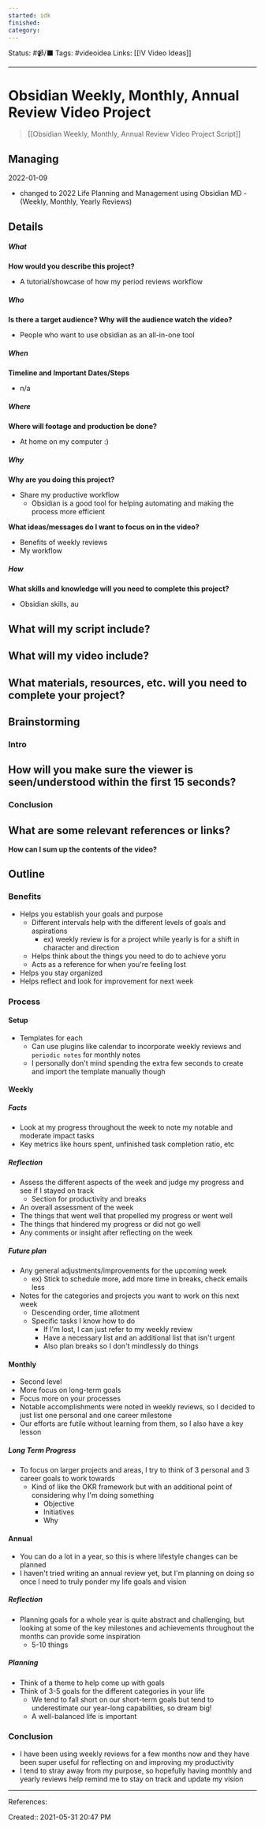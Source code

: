 ```yaml
---
started: idk
finished:
category:
---
```

Status: #📹/⬛ 
Tags: #videoidea
Links: [[!V Video Ideas]]
___
# Obsidian Weekly, Monthly, Annual Review Video Project
> [[Obsidian Weekly, Monthly, Annual Review Video Project Script]]
## Managing
2022-01-09 
- changed to 2022 Life Planning and Management using Obsidian MD - (Weekly, Monthly, Yearly Reviews)
## Details
##### What
**How would you describe this project?**
- A tutorial/showcase of how my period reviews workflow

##### Who
**Is there a target audience? Why will the audience watch the video?**
- People who want to use obsidian as an all-in-one tool

##### When
**Timeline and Important Dates/Steps**
- n/a

##### Where
**Where will footage and production be done?**
- At home on my computer :)

##### Why
**Why are you doing this project?**
- Share my productive workflow
	- Obsidian is a good tool for helping automating and making the process more efficient

**What ideas/messages do I want to focus on in the video?**
- Benefits of weekly reviews
- My workflow

##### How
**What skills and knowledge will you need to complete this project?**
- Obsidian skills, au

**What will my script include?**
- 

**What will my video include?**
- 

**What materials, resources, etc. will you need to complete your project?**
- 
## Brainstorming
### Intro
**How will you make sure the viewer is seen/understood within the first 15 seconds?**
- 
### Conclusion
**What are some relevant references or links?**
- 

**How can I sum up the contents of the video?**
## Outline
### Benefits
- Helps you establish your goals and purpose 
	- Different intervals help with the different levels of goals and aspirations
		- ex) weekly review is for a project while yearly is for a shift in character and direction
	- Helps think about the things you need to do to achieve yoru 
	- Acts as a reference for when you're feeling lost
- Helps you stay organized
- Helps reflect and look for improvement for next week
### Process
#### Setup
- Templates for each
	- Can use plugins like calendar to incorporate weekly reviews and `periodic notes` for monthly notes
	- I personally don't mind spending the extra few seconds to create and import the template manually though
#### Weekly
##### Facts
- Look at my progress throughout the week to note my notable and moderate impact tasks
- Key metrics like hours spent, unfinished task completion ratio, etc
##### Reflection
- Assess the different aspects of the week and judge my progress and see if I stayed on track
	- Section for productivity and breaks
- An overall assessment of the week
- The things that went well that propelled my progress or went well
- The things that hindered my progress or did not go well
- Any comments or insight after reflecting on the week
##### Future plan
- Any general adjustments/improvements for the upcoming week
	- ex) Stick to schedule more, add more time in breaks, check emails less
- Notes for the categories and projects you want to work on this next week
	- Descending order, time allotment
	- Specific tasks I know how to do
		- If I'm lost, I can just refer to my weekly review
		- Have a necessary list and an additional list that isn't urgent
		- Also plan breaks so I don't mindlessly do things
#### Monthly
- Second level
- More focus on long-term goals
- Focus more on your processes
- Notable accomplishments were noted in weekly reviews, so I decided to just list one personal and one career milestone
- Our efforts are futile without learning from them, so I also have a key lesson
##### Long Term Progress
- To focus on larger projects and areas, I try to think of 3 personal and 3 career goals to work towards
	- Kind of like the OKR framework but with an additional point of considering why I'm doing something
		- Objective
		- Initiatives
		- Why
#### Annual
- You can do a lot in a year, so this is where lifestyle changes can be planned
- I haven't tried writing an annual review yet, but I'm planning on doing so once I need to truly ponder my life goals and vision
##### Reflection
- Planning goals for a whole year is quite abstract and challenging, but looking at some of the key milestones and achievements throughout the months can provide some inspiration
	- 5-10 things
##### Planning
- Think of a theme to help come up with goals
- Think of 3-5 goals for the different categories in your life
	- We tend to fall short on our short-term goals but tend to underestimate our year-long capabilities, so dream big!
	- A well-balanced life is important
### Conclusion
- I have been using weekly reviews for a few months now and they have been super useful for reflecting on and improving my productivity
- I tend to stray away from my purpose, so hopefully having monthly and yearly reviews help remind me to stay on track and update my vision
___
References:

Created:: 2021-05-31 20:47 PM
